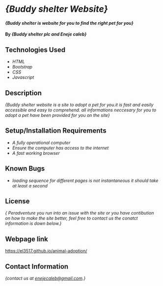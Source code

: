 # _{Buddy shelter Website}_

#### _{Buddy shelter is website for you to find the right pet for you}_

#### By _**{Buddy shelter plc and Eneje caleb}**_

## Technologies Used

* _HTML_
* _Bootstrap_
* _CSS_
* _Javascript_

## Description

_{Buddy shelter website is a site to adopt a pet for you.it is  fast and easily accessible and easy to comprehend. all informations neccesary for you to adopt a pet have been provided for you on the site}_

## Setup/Installation Requirements

* _A fully operational computer_
* _Ensure the computer has access to the internet_
* _A fast working browser_




## Known Bugs

* _loading sequence for different pages is not instantaneous it should take at least a second_


## License

_{ Peradventure you run into an issue with the site or you have contibution on how to make the site better, feel free to contact us the conatct information is down below.}_

## Webpage link
https://el3517.github.io/animal-adoption/

## Contact Information

_{contact us at enejecaleb@gmail.com.}_